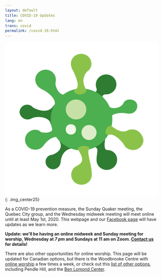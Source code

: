 ```yaml
---
layout: default
title: COVID-19 Updates
lang: en
trans: covid
permalink: /covid-19.html
---
```

![COVID image](/assets/images/Virus.png){: .img_center25}

As a COVID-19 prevention measure, the Sunday Quaker meeting, the Quebec City group, and the Wednesday midweek meeting will meet online until at least May 1st, 2020. This webpage and our [Facebook page](https://www.facebook.com/MontrealQuakers/) will have updates as we learn more. 
 
**Update: we’ll be having an online midweek and Sunday meeting for worship, Wednesday at _7 pm_ and Sundays at 11 am on Zoom. [Contact us](contact.html) for details!** 
 
There are also other opportunities for online worship. This page will be updated for Canadian options, but there is the Woodbrooke Centre with [online worship](https://www.woodbrooke.org.uk/about/online-mfw/) a few times a week, or check out this [list of other options](https://westernfriend.org/quaker-worship-and-fellowship-online), including Pendle Hill, and the [Ben Lomond Center](http://www.quakercenter.org/meeting-for-worship/).
